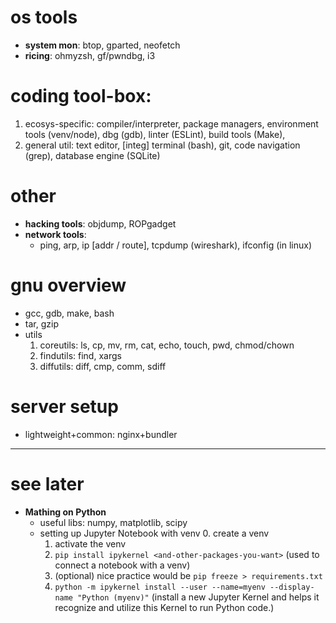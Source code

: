 # os tools
- **system mon**: btop, gparted, neofetch
- **ricing**: ohmyzsh, gf/pwndbg, i3

# coding tool-box:
1. ecosys-specific: compiler/interpreter, package managers, environment tools (venv/node), dbg (gdb), linter (ESLint), build tools (Make),
2. general util: text editor, [integ] terminal (bash), git, code navigation (grep), database engine (SQLite)

# other
- **hacking tools**: objdump, ROPgadget
- **network tools**:
    - ping, arp, ip [addr / route], tcpdump (wireshark), ifconfig (in linux)

# gnu overview
- gcc, gdb, make, bash
- tar, gzip
- utils
    1. coreutils: ls, cp, mv, rm, cat, echo, touch, pwd, chmod/chown
    2. findutils: find, xargs
    3. diffutils: diff, cmp, comm, sdiff

# server setup
- lightweight+common: nginx+bundler
___

# see later
- **Mathing on Python**
  - useful libs: numpy, matplotlib, scipy
  - setting up Jupyter Notebook with venv
    0. create a venv
    1. activate the venv
    2. `pip install ipykernel <and-other-packages-you-want>` (used to connect a notebook with a venv)
    3. (optional) nice practice would be `pip freeze > requirements.txt`
    4. `python -m ipykernel install --user --name=myenv --display-name "Python (myenv)"` (install a new Jupyter Kernel and helps it recognize and utilize this Kernel to run Python code.)
